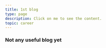 ```yaml
---
title: 1st blog
type: page
description: Click on me to see the content.
topic: career
---
```


### Not any useful blog yet




